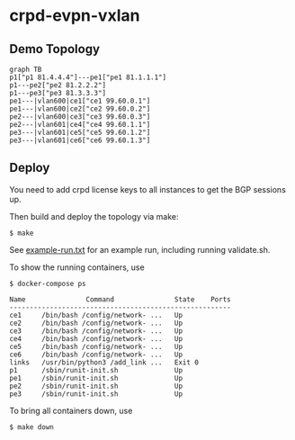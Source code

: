 # crpd-evpn-vxlan

## Demo Topology

```mermaid                                                                          
graph TB
p1["p1 81.4.4.4"]---pe1["pe1 81.1.1.1"]
p1---pe2["pe2 81.2.2.2"]
p1---pe3["pe3 81.3.3.3"]
pe1---|vlan600|ce1["ce1 99.60.0.1"]
pe1---|vlan600|ce2["ce2 99.60.0.2"]
pe2---|vlan600|ce3["ce3 99.60.0.3"]
pe2---|vlan601|ce4["ce4 99.60.1.1"]
pe3---|vlan601|ce5["ce5 99.60.1.2"]
pe3---|vlan601|ce6["ce6 99.60.1.3"]
```

## Deploy

You need to add crpd license keys to all instances to get the BGP sessions up.

Then build and deploy the topology via make:

```
$ make
```

See [example-run.txt](example-run.txt) for an example run, including running validate.sh.

To show the running containers, use

```
$ docker-compose ps

Name               Command               State    Ports
-------------------------------------------------------
ce1     /bin/bash /config/network- ...   Up            
ce2     /bin/bash /config/network- ...   Up            
ce3     /bin/bash /config/network- ...   Up            
ce4     /bin/bash /config/network- ...   Up            
ce5     /bin/bash /config/network- ...   Up            
ce6     /bin/bash /config/network- ...   Up            
links   /usr/bin/python3 /add_link ...   Exit 0        
p1      /sbin/runit-init.sh              Up            
pe1     /sbin/runit-init.sh              Up            
pe2     /sbin/runit-init.sh              Up            
pe3     /sbin/runit-init.sh              Up            
```

To bring all containers down, use 

```
$ make down
```
